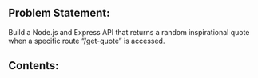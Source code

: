 ## Problem Statement: 
Build a Node.js and Express API that returns a random inspirational quote when a specific route “/get-quote” is accessed.

## Contents:

